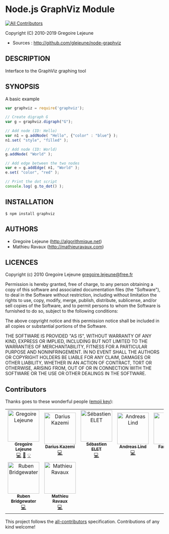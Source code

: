 # Node.js GraphViz Module

[![All Contributors](https://img.shields.io/badge/all_contributors-9-orange.svg?style=flat-square)](#contributors)

Copyright (C) 2010-2019 Gregoire Lejeune

* Sources : http://github.com/glejeune/node-graphviz

## DESCRIPTION

Interface to the GraphViz graphing tool

## SYNOPSIS

A basic example

```javascript
var graphviz = require('graphviz');

// Create digraph G
var g = graphviz.digraph("G");

// Add node (ID: Hello)
var n1 = g.addNode( "Hello", {"color" : "blue"} );
n1.set( "style", "filled" );

// Add node (ID: World)
g.addNode( "World" );

// Add edge between the two nodes
var e = g.addEdge( n1, "World" );
e.set( "color", "red" );

// Print the dot script
console.log( g.to_dot() );
```

## INSTALLATION

```
$ npm install graphviz
```

## AUTHORS

* Gregoire Lejeune (http://algorithmique.net)
* Mathieu Ravaux (http://mathieuravaux.com)

## LICENCES

Copyright (c) 2010 Gregoire Lejeune <gregoire.lejeune@free.fr>

Permission is hereby granted, free of charge, to any person obtaining a copy
of this software and associated documentation files (the "Software"), to deal
in the Software without restriction, including without limitation the rights
to use, copy, modify, merge, publish, distribute, sublicense, and/or sell
copies of the Software, and to permit persons to whom the Software is
furnished to do so, subject to the following conditions:

The above copyright notice and this permission notice shall be included in
all copies or substantial portions of the Software.

THE SOFTWARE IS PROVIDED "AS IS", WITHOUT WARRANTY OF ANY KIND, EXPRESS OR
IMPLIED, INCLUDING BUT NOT LIMITED TO THE WARRANTIES OF MERCHANTABILITY,
FITNESS FOR A PARTICULAR PURPOSE AND NONINFRINGEMENT. IN NO EVENT SHALL THE
AUTHORS OR COPYRIGHT HOLDERS BE LIABLE FOR ANY CLAIM, DAMAGES OR OTHER
LIABILITY, WHETHER IN AN ACTION OF CONTRACT, TORT OR OTHERWISE, ARISING FROM,
OUT OF OR IN CONNECTION WITH THE SOFTWARE OR THE USE OR OTHER DEALINGS IN
THE SOFTWARE.


## Contributors

Thanks goes to these wonderful people ([emoji key](https://github.com/kentcdodds/all-contributors#emoji-key)):

<!-- ALL-CONTRIBUTORS-LIST:START - Do not remove or modify this section -->
<!-- prettier-ignore -->
<table><tr><td align="center"><a href="http://lejeun.es"><img src="https://avatars1.githubusercontent.com/u/15168?v=4" width="100px;" alt="Gregoire Lejeune"/><br /><sub><b>Gregoire Lejeune</b></sub></a><br /><a href="https://github.com/glejeune/node-graphviz/commits?author=glejeune" title="Code">💻</a> <a href="https://github.com/glejeune/node-graphviz/commits?author=glejeune" title="Documentation">📖</a> <a href="#example-glejeune" title="Examples">💡</a></td><td align="center"><a href="https://tinysubversions.com"><img src="https://avatars3.githubusercontent.com/u/266454?v=4" width="100px;" alt="Darius Kazemi"/><br /><sub><b>Darius Kazemi</b></sub></a><br /><a href="https://github.com/glejeune/node-graphviz/commits?author=dariusk" title="Code">💻</a></td><td align="center"><a href="https://github.com/SebastienElet"><img src="https://avatars0.githubusercontent.com/u/541937?v=4" width="100px;" alt="Sébastien ELET"/><br /><sub><b>Sébastien ELET</b></sub></a><br /><a href="https://github.com/glejeune/node-graphviz/commits?author=SebastienElet" title="Code">💻</a></td><td align="center"><a href="https://github.com/papandreou"><img src="https://avatars3.githubusercontent.com/u/373545?v=4" width="100px;" alt="Andreas Lind"/><br /><sub><b>Andreas Lind</b></sub></a><br /><a href="https://github.com/glejeune/node-graphviz/commits?author=papandreou" title="Code">💻</a></td><td align="center"><a href="http://www.blakmatrix.com"><img src="https://avatars3.githubusercontent.com/u/91209?v=4" width="100px;" alt="Farrin Reid"/><br /><sub><b>Farrin Reid</b></sub></a><br /><a href="https://github.com/glejeune/node-graphviz/commits?author=blakmatrix" title="Code">💻</a></td><td align="center"><a href="https://pahen.se"><img src="https://avatars3.githubusercontent.com/u/353888?v=4" width="100px;" alt="Patrik Henningsson"/><br /><sub><b>Patrik Henningsson</b></sub></a><br /><a href="https://github.com/glejeune/node-graphviz/commits?author=pahen" title="Code">💻</a></td><td align="center"><a href="https://github.com/pooriaazimi"><img src="https://avatars2.githubusercontent.com/u/814637?v=4" width="100px;" alt="Pooria Azimi"/><br /><sub><b>Pooria Azimi</b></sub></a><br /><a href="https://github.com/glejeune/node-graphviz/commits?author=pooriaazimi" title="Code">💻</a></td></tr><tr><td align="center"><a href="https://twitter.com/BridgeAR"><img src="https://avatars2.githubusercontent.com/u/8822573?v=4" width="100px;" alt="Ruben Bridgewater"/><br /><sub><b>Ruben Bridgewater</b></sub></a><br /><a href="https://github.com/glejeune/node-graphviz/commits?author=BridgeAR" title="Code">💻</a></td><td align="center"><a href="https://github.com/mathieuravaux"><img src="https://avatars1.githubusercontent.com/u/38495?v=4" width="100px;" alt="Mathieu Ravaux"/><br /><sub><b>Mathieu Ravaux</b></sub></a><br /><a href="https://github.com/glejeune/node-graphviz/commits?author=mathieuravaux" title="Code">💻</a></td></tr></table>

<!-- ALL-CONTRIBUTORS-LIST:END -->

This project follows the [all-contributors](https://github.com/kentcdodds/all-contributors) specification. Contributions of any kind welcome!
